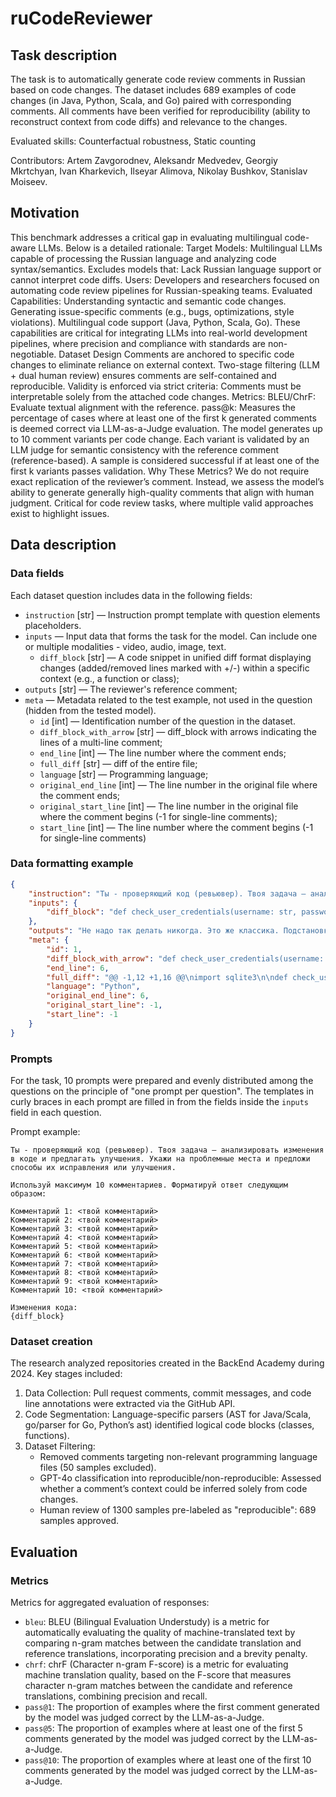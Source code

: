 # ruCodeReviewer


## Task description

The task is to automatically generate code review comments in Russian based on code changes.
The dataset includes 689 examples of code changes (in Java, Python, Scala, and Go) paired with corresponding comments. All comments have been verified for reproducibility (ability to reconstruct context from code diffs) and relevance to the changes.

Evaluated skills: Counterfactual robustness, Static counting

Contributors: Artem Zavgorodnev, Aleksandr Medvedev, Georgiy Mkrtchyan, Ivan Kharkevich, Ilseyar Alimova, Nikolay Bushkov, Stanislav Moiseev.


## Motivation

This benchmark addresses a critical gap in evaluating multilingual code-aware LLMs. Below is a detailed rationale:
Target Models:
Multilingual LLMs capable of processing the Russian language and analyzing code syntax/semantics.
Excludes models that: Lack Russian language support or cannot interpret code diffs.
Users: Developers and researchers focused on automating code review pipelines for Russian-speaking teams.
Evaluated Capabilities:
Understanding syntactic and semantic code changes.
Generating issue-specific comments (e.g., bugs, optimizations, style violations).
Multilingual code support (Java, Python, Scala, Go).
These capabilities are critical for integrating LLMs into real-world development pipelines, where precision and compliance with standards are non-negotiable.
Dataset Design
Comments are anchored to specific code changes to eliminate reliance on external context.
Two-stage filtering (LLM + dual human review) ensures comments are self-contained and reproducible.
Validity is enforced via strict criteria: Comments must be interpretable solely from the attached code changes.
Metrics:
BLEU/ChrF: Evaluate textual alignment with the reference.
pass@k:
Measures the percentage of cases where at least one of the first k generated comments is deemed correct via LLM-as-a-Judge evaluation.
The model generates up to 10 comment variants per code change.
Each variant is validated by an LLM judge for semantic consistency with the reference comment (reference-based).
A sample is considered successful if at least one of the first k variants passes validation.
Why These Metrics?
We do not require exact replication of the reviewer’s comment.
Instead, we assess the model’s ability to generate generally high-quality comments that align with human judgment.
Critical for code review tasks, where multiple valid approaches exist to highlight issues.



## Data description

### Data fields

Each dataset question includes data in the following fields:

- `instruction` [str] — Instruction prompt template with question elements placeholders.
- `inputs` — Input data that forms the task for the model. Can include one or multiple modalities - video, audio, image, text.
    - `diff_block` [str] — A code snippet in unified diff format displaying changes (added/removed lines marked with +/-) within a specific context (e.g., a function or class);
- `outputs` [str] — The reviewer's reference comment;
- `meta` — Metadata related to the test example, not used in the question (hidden from the tested model).
    - `id` [int] — Identification number of the question in the dataset.
    - `diff_block_with_arrow` [str] — diff_block with arrows indicating the lines of a multi-line comment;
    - `end_line` [int] — The line number where the comment ends;
    - `full_diff` [str] — diff of the entire file;
    - `language` [str] — Programming language;
    - `original_end_line` [int] — The line number in the original file where the comment ends;
    - `original_start_line` [int] — The line number in the original file where the comment begins (-1 for single-line comments);
    - `start_line` [int] — The line number where the comment begins (-1 for single-line comments)


### Data formatting example

```json
{
    "instruction": "Ты - проверяющий код (ревьювер). Твоя задача — анализировать изменения в коде и предлагать улучшения. Укажи на проблемные места и предложи способы их исправления или улучшения. \n\nИспользуй максимум 10 комментариев. Форматируй ответ следующим образом:\n\nКомментарий 1: <твой комментарий>\nКомментарий 2: <твой комментарий>\nКомментарий 3: <твой комментарий>\nКомментарий 4: <твой комментарий>\nКомментарий 5: <твой комментарий>\nКомментарий 6: <твой комментарий>\nКомментарий 7: <твой комментарий>\nКомментарий 8: <твой комментарий>\nКомментарий 9: <твой комментарий>\nКомментарий 10: <твой комментарий>\n\nInput data:\nCode changes: {diff_block}\nAnswer:",
    "inputs": {
        "diff_block": "def check_user_credentials(username: str, password: str) -> bool:    \n    conn = sqlite3.connect('users.db')\n    cursor = conn.cursor()\n\n-   query = \"SELECT * FROM users\"\n+   query = f\"SELECT * FROM users WHERE username = '{username}' AND password = '{password}'\"\n    cursor.execute(query)\n+   result = cursor.fetchall()\n    result = cursor.fetchone()\n+   conn.commit()\n    conn.close()\n-   return False\n+   return result is not None\n"
    },
    "outputs": "Не надо так делать никогда. Это же классика. Подстановка username и password через ф-строку позволяет юзеру внедрить произвольный sql-код, и он удалит тебе всю бд.",
    "meta": {
        "id": 1,
        "diff_block_with_arrow": "def check_user_credentials(username: str, password: str) -> bool:    \n    conn = sqlite3.connect('users.db')\n    cursor = conn.cursor()\n\n-   query = \"SELECT * FROM users\"\n+   query = f\"SELECT * FROM users WHERE username = '{username}' AND password = '{password}'\"        <----------\n    cursor.execute(query)\n+   result = cursor.fetchall()\n    result = cursor.fetchone()\n+   conn.commit()\n    conn.close()\n-   return False\n+   return result is not None\n",
        "end_line": 6,
        "full_diff": "@@ -1,12 +1,16 @@\nimport sqlite3\n\ndef check_user_credentials(username: str, password: str) -> bool:    \n    conn = sqlite3.connect('users.db')\n    cursor = conn.cursor()\n\n-   query = \"SELECT * FROM users\"\n+   query = f\"SELECT * FROM users WHERE username = '{username}' AND password = '{password}'\"\n    cursor.execute(query)\n+   result = cursor.fetchall()\n    result = cursor.fetchone()\n+   conn.commit()\n    conn.close()\n-   return False\n+   return result is not None\n\n+print(check_user_credentials(\"petrof.a\", \"12345678\"))\n",
        "language": "Python",
        "original_end_line": 6,
        "original_start_line": -1,
        "start_line": -1
    }
}
```


### Prompts

For the task, 10 prompts were prepared and evenly distributed among the questions on the principle of "one prompt per question". The templates in curly braces in each prompt are filled in from the fields inside the `inputs` field in each question.

Prompt example:

```
Ты - проверяющий код (ревьювер). Твоя задача — анализировать изменения в коде и предлагать улучшения. Укажи на проблемные места и предложи способы их исправления или улучшения. 

Используй максимум 10 комментариев. Форматируй ответ следующим образом:

Комментарий 1: <твой комментарий>
Комментарий 2: <твой комментарий>
Комментарий 3: <твой комментарий>
Комментарий 4: <твой комментарий>
Комментарий 5: <твой комментарий>
Комментарий 6: <твой комментарий>
Комментарий 7: <твой комментарий>
Комментарий 8: <твой комментарий>
Комментарий 9: <твой комментарий>
Комментарий 10: <твой комментарий>

Изменения кода:
{diff_block}
```


### Dataset creation

The research analyzed repositories created in the BackEnd Academy during 2024. Key stages included:
1. Data Collection: Pull request comments, commit messages, and code line annotations were extracted via the GitHub API.
2. Code Segmentation: Language-specific parsers (AST for Java/Scala, go/parser for Go, Python’s ast) identified logical code blocks (classes, functions).
3. Dataset Filtering:
   - Removed comments targeting non-relevant programming language files (50 samples excluded).
   - GPT-4o classification into reproducible/non-reproducible: Assessed whether a comment’s context could be inferred solely from code changes.
   - Human review of 1300 samples pre-labeled as "reproducible": 689 samples approved.


## Evaluation


### Metrics

Metrics for aggregated evaluation of responses:

- `bleu`: BLEU (Bilingual Evaluation Understudy) is a metric for automatically evaluating the quality of machine-translated text by comparing n-gram matches between the candidate translation and reference translations, incorporating precision and a brevity penalty.
- `chrf`: chrF (Character n-gram F-score) is a metric for evaluating machine translation quality, based on the F-score that measures character n-gram matches between the candidate and reference translations, combining precision and recall.
- `pass@1`: The proportion of examples where the first comment generated by the model was judged correct by the LLM-as-a-Judge.
- `pass@5`: The proportion of examples where at least one of the first 5 comments generated by the model was judged correct by the LLM-as-a-Judge.
- `pass@10`: The proportion of examples where at least one of the first 10 comments generated by the model was judged correct by the LLM-as-a-Judge.
